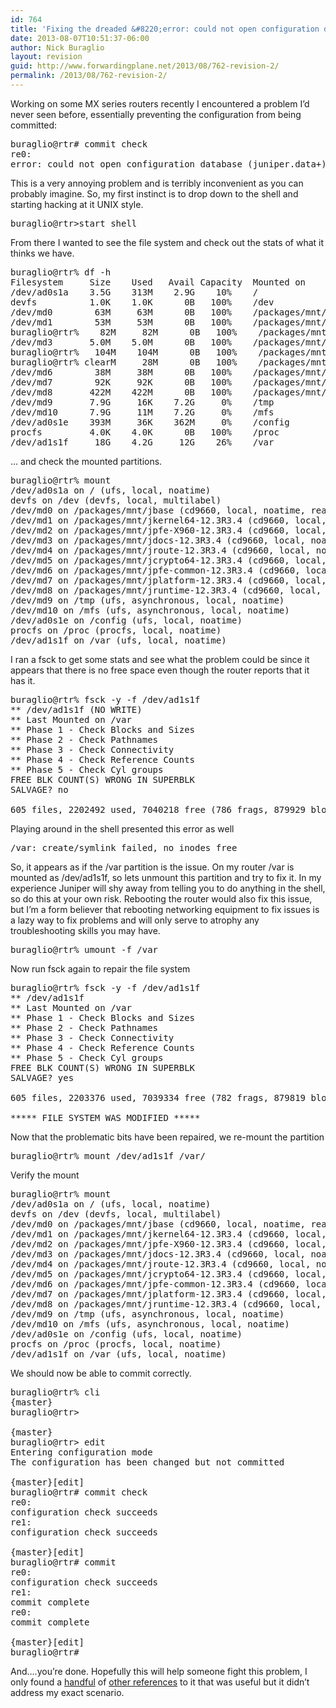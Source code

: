 ```yaml
---
id: 764
title: 'Fixing the dreaded &#8220;error: could not open configuration database (juniper.data+)&#8221; problem.'
date: 2013-08-07T10:51:37-06:00
author: Nick Buraglio
layout: revision
guid: http://www.forwardingplane.net/2013/08/762-revision-2/
permalink: /2013/08/762-revision-2/
---
```

Working on some MX series routers recently I encountered a problem I&#8217;d never seen before, essentially preventing the configuration from being committed:

<pre>buraglio@rtr# commit check
re0:
error: could not open configuration database (juniper.data+)</pre>

This is a very annoying problem and is terribly inconvenient as you can probably imagine. So, my first instinct is to drop down to the shell and starting hacking at it UNIX style.

<pre>buraglio@rtr&gt;start shell</pre>

From there I wanted to see the file system and check out the stats of what it thinks we have.

<pre>buraglio@rtr% df -h
Filesystem     Size    Used   Avail Capacity  Mounted on
/dev/ad0s1a    3.5G    313M    2.9G    10%    /
devfs          1.0K    1.0K      0B   100%    /dev
/dev/md0        63M     63M      0B   100%    /packages/mnt/jbase
/dev/md1        53M     53M      0B   100%    /packages/mnt/jkernel64-12.3R3.4
buraglio@rtr%    82M     82M      0B   100%    /packages/mnt/jpfe-X960-12.3R3.4
/dev/md3       5.0M    5.0M      0B   100%    /packages/mnt/jdocs-12.3R3.4
buraglio@rtr%   104M    104M      0B   100%    /packages/mnt/jroute-12.3R3.4
buraglio@rtr% clearM     28M      0B   100%    /packages/mnt/jcrypto64-12.3R3.4
/dev/md6        38M     38M      0B   100%    /packages/mnt/jpfe-common-12.3R3.4
/dev/md7        92K     92K      0B   100%    /packages/mnt/jplatform-12.3R3.4
/dev/md8       422M    422M      0B   100%    /packages/mnt/jruntime-12.3R3.4
/dev/md9       7.9G     16K    7.2G     0%    /tmp
/dev/md10      7.9G     11M    7.2G     0%    /mfs
/dev/ad0s1e    393M     36K    362M     0%    /config
procfs         4.0K    4.0K      0B   100%    /proc
/dev/ad1s1f     18G    4.2G     12G    26%    /var</pre>

&#8230; and check the mounted partitions.

<pre>buraglio@rtr% mount
/dev/ad0s1a on / (ufs, local, noatime)
devfs on /dev (devfs, local, multilabel)
/dev/md0 on /packages/mnt/jbase (cd9660, local, noatime, read-only, verified)
/dev/md1 on /packages/mnt/jkernel64-12.3R3.4 (cd9660, local, noatime, read-only, verified)
/dev/md2 on /packages/mnt/jpfe-X960-12.3R3.4 (cd9660, local, noatime, read-only)
/dev/md3 on /packages/mnt/jdocs-12.3R3.4 (cd9660, local, noatime, read-only, verified)
/dev/md4 on /packages/mnt/jroute-12.3R3.4 (cd9660, local, noatime, read-only, verified)
/dev/md5 on /packages/mnt/jcrypto64-12.3R3.4 (cd9660, local, noatime, read-only, verified)
/dev/md6 on /packages/mnt/jpfe-common-12.3R3.4 (cd9660, local, noatime, read-only)
/dev/md7 on /packages/mnt/jplatform-12.3R3.4 (cd9660, local, noatime, read-only, verified)
/dev/md8 on /packages/mnt/jruntime-12.3R3.4 (cd9660, local, noatime, read-only, verified)
/dev/md9 on /tmp (ufs, asynchronous, local, noatime)
/dev/md10 on /mfs (ufs, asynchronous, local, noatime)
/dev/ad0s1e on /config (ufs, local, noatime)
procfs on /proc (procfs, local, noatime)
/dev/ad1s1f on /var (ufs, local, noatime)</pre>

I ran a fsck to get some stats and see what the problem could be since it appears that there is no free space even though the router reports that it has it.

<pre>buraglio@rtr% fsck -y -f /dev/ad1s1f
** /dev/ad1s1f (NO WRITE)
** Last Mounted on /var
** Phase 1 - Check Blocks and Sizes
** Phase 2 - Check Pathnames
** Phase 3 - Check Connectivity
** Phase 4 - Check Reference Counts
** Phase 5 - Check Cyl groups
FREE BLK COUNT(S) WRONG IN SUPERBLK
SALVAGE? no

605 files, 2202492 used, 7040218 free (786 frags, 879929 blocks, 0.0% fragmentation)</pre>

Playing around in the shell presented this error as well

<pre>/var: create/symlink failed, no inodes free</pre>

So, it appears as if the /var partition is the issue. On my router /var is mounted as /dev/ad1s1f, so lets unmount this partition and try to fix it. In my experience Juniper will shy away from telling you to do anything in the shell, so do this at your own risk. Rebooting the router would also fix this issue, but I&#8217;m a form believer that rebooting networking equipment to fix issues is a lazy way to fix problems and will only serve to atrophy any troubleshooting skills you may have.

<pre>buraglio@rtr% umount -f /var</pre>

Now run fsck again to repair the file system

<pre>buraglio@rtr% fsck -y -f /dev/ad1s1f
** /dev/ad1s1f
** Last Mounted on /var
** Phase 1 - Check Blocks and Sizes
** Phase 2 - Check Pathnames
** Phase 3 - Check Connectivity
** Phase 4 - Check Reference Counts
** Phase 5 - Check Cyl groups
FREE BLK COUNT(S) WRONG IN SUPERBLK
SALVAGE? yes

605 files, 2203376 used, 7039334 free (782 frags, 879819 blocks, 0.0% fragmentation)

***** FILE SYSTEM WAS MODIFIED *****</pre>

Now that the problematic bits have been repaired, we re-mount the partition

<pre>buraglio@rtr% mount /dev/ad1s1f /var/</pre>

Verify the mount

<pre>buraglio@rtr% mount
/dev/ad0s1a on / (ufs, local, noatime)
devfs on /dev (devfs, local, multilabel)
/dev/md0 on /packages/mnt/jbase (cd9660, local, noatime, read-only, verified)
/dev/md1 on /packages/mnt/jkernel64-12.3R3.4 (cd9660, local, noatime, read-only, verified)
/dev/md2 on /packages/mnt/jpfe-X960-12.3R3.4 (cd9660, local, noatime, read-only)
/dev/md3 on /packages/mnt/jdocs-12.3R3.4 (cd9660, local, noatime, read-only, verified)
/dev/md4 on /packages/mnt/jroute-12.3R3.4 (cd9660, local, noatime, read-only, verified)
/dev/md5 on /packages/mnt/jcrypto64-12.3R3.4 (cd9660, local, noatime, read-only, verified)
/dev/md6 on /packages/mnt/jpfe-common-12.3R3.4 (cd9660, local, noatime, read-only)
/dev/md7 on /packages/mnt/jplatform-12.3R3.4 (cd9660, local, noatime, read-only, verified)
/dev/md8 on /packages/mnt/jruntime-12.3R3.4 (cd9660, local, noatime, read-only, verified)
/dev/md9 on /tmp (ufs, asynchronous, local, noatime)
/dev/md10 on /mfs (ufs, asynchronous, local, noatime)
/dev/ad0s1e on /config (ufs, local, noatime)
procfs on /proc (procfs, local, noatime)
/dev/ad1s1f on /var (ufs, local, noatime)</pre>

We should now be able to commit correctly.

<pre>buraglio@rtr% cli
{master}
buraglio@rtr&gt;

{master}
buraglio@rtr&gt; edit
Entering configuration mode
The configuration has been changed but not committed

{master}[edit]
buraglio@rtr# commit check
re0:
configuration check succeeds
re1:
configuration check succeeds

{master}[edit]
buraglio@rtr# commit
re0:
configuration check succeeds
re1:
commit complete
re0:
commit complete

{master}[edit]
buraglio@rtr#</pre>

And&#8230;.you&#8217;re done. Hopefully this will help someone fight this problem, I only found a <a href="http://www.gns3.net/labs/juniper/jncia-junos/operational-monitoring-and-maintenance/" target="_blank">handful</a> of <a href="http://forums.juniper.net/t5/Junos-and-Junosphere/Commit-Errors/td-p/17615" target="_blank">other references</a> to it that was useful but it didn&#8217;t address my exact scenario.